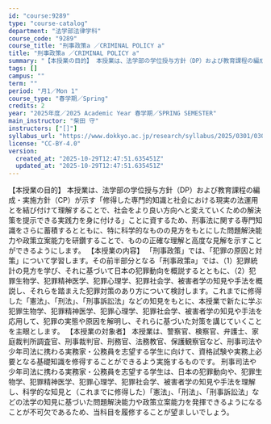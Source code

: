 ```yaml
---
id: "course:9289"
type: "course-catalog"
department: "法学部法律学科"
course_code: "9289"
course_title: "刑事政策a ／CRIMINAL POLICY a"
title: "刑事政策a ／CRIMINAL POLICY a"
summary: "【本授業の目的】 本授業は、法学部の学位授与方針（DP）および教育課程の編成・実施方針（CP）が示す「修得した専門的知識と社会における現実の法運用とを結び付けて理解することで、社会をより良い方向へと変えていくための解決策を提示できる実践力を…"
tags: []
campus: ""
term: ""
period: "月1／Mon 1"
course_type: "春学期／Spring"
credits: 2
year: "2025年度／2025 Academic Year 春学期／SPRING SEMESTER"
main_instructor: "柴田 守"
instructors: ["[]"]
syllabus_url: "https://www.dokkyo.ac.jp/research/syllabus/2025/0301/0301_09289_ja_JP.html"
license: "CC-BY-4.0"
version:
  created_at: "2025-10-29T12:47:51.635451Z"
  updated_at: "2025-10-29T12:47:51.635451Z"
---
```

【本授業の目的】 本授業は、法学部の学位授与方針（DP）および教育課程の編成・実施方針（CP）が示す「修得した専門的知識と社会における現実の法運用とを結び付けて理解することで、社会をより良い方向へと変えていくための解決策を提示できる実践力を身に付ける」ことに資するため、刑事法に関する専門知識をさらに蓄積するとともに、特に科学的なものの見方をもとにした問題解決能力や政策立案能力を研鑽することで、ものの正確な理解と高度な見解を示すことができるようにします。 【本授業の内容】 「刑事政策」では、「犯罪の原因と対策」について学習します。その前半部分となる「刑事政策a」では、（1）犯罪統計の見方を学び、それに基づいて日本の犯罪動向を概説するとともに、（2）犯罪生物学、犯罪精神医学、犯罪心理学、犯罪社会学、被害者学の知見や手法を概説し、それらを踏まえた犯罪対策のあり方について検討します。これまでに修得した「憲法」、「刑法」、「刑事訴訟法」などの知見をもとに、本授業で新たに学ぶ犯罪生物学、犯罪精神医学、犯罪心理学、犯罪社会学、被害者学の知見や手法を応用して、犯罪の実態や原因を解明し、それらに基づいた対策を講じていくことを主眼とします。 【本授業の対象者】 本授業は、警察官、検察官、弁護士、家庭裁判所調査官、刑事裁判官、刑務官、法務教官、保護観察官など、刑事司法や少年司法に携わる実務家・公務員を志望する学生に向けて、資格試験や実務上必要となる基礎知識を修得することができるよう実施するものです。 刑事司法や少年司法に携わる実務家・公務員を志望する学生は、日本の犯罪動向や、犯罪生物学、犯罪精神医学、犯罪心理学、犯罪社会学、被害者学の知見や手法を理解し、科学的な知見と（これまでに修得した）「憲法」、「刑法」、「刑事訴訟法」などの法学の知見に基づいた問題解決能力や政策立案能力を発揮できるようになることが不可欠であるため、当科目を履修することが望ましいでしょう。

